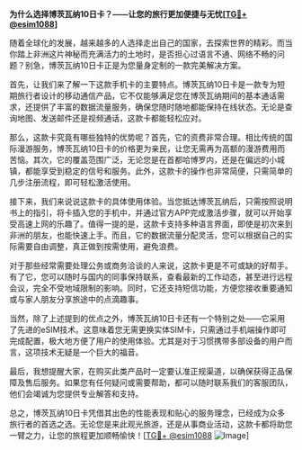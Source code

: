 **为什么选择博茨瓦纳10日卡？——让您的旅行更加便捷与无忧[[TG💪+ @esim1088](https://t.me/s/esim1088)]**

随着全球化的发展，越来越多的人选择走出自己的国家，去探索世界的精彩。而当你踏上非洲这片神秘而充满活力的土地时，是否担心过语言不通、网络不畅的问题？别急，博茨瓦纳10日卡正是为您量身定制的一款完美解决方案。

首先，让我们来了解一下这款手机卡的主要特点。博茨瓦纳10日卡是一款专为短期旅行者设计的移动通信产品，它不仅能够满足您在博茨瓦纳期间的基本通话需求，还提供了丰富的数据流量服务，确保您随时随地都能保持在线状态。无论是查询地图、发送邮件还是视频通话，这款卡都能轻松应对。

那么，这款卡究竟有哪些独特的优势呢？首先，它的资费非常合理。相比传统的国际漫游服务，博茨瓦纳10日卡的价格更为亲民，让您无需再为高额的漫游费用而苦恼。其次，它的覆盖范围广泛，无论您是在首都哈博罗内，还是在偏远的小城镇，都能享受到稳定的信号和服务。此外，这款卡的操作也非常简便，只需简单的几步注册流程，即可轻松激活使用。

接下来，我们来说说这款卡的具体使用体验。当您抵达博茨瓦纳后，只需按照说明书上的指引，将卡插入您的手机中，并通过官方APP完成激活步骤，就可以开始享受高速上网的乐趣了。值得一提的是，这款卡支持多种语言界面，即使是初次来到非洲的朋友，也能快速上手。而且，它的数据流量分配灵活，您可以根据自己的实际需要自由调整，真正做到按需使用，避免浪费。

对于那些经常需要处理公务或商务洽谈的人来说，这款卡更是不可或缺的好帮手。有了它，您可以随时与国内的同事保持联系，查看最新的工作动态，甚至进行远程会议，完全不受地域限制的影响。同时，它还支持短信功能，方便您接收重要通知或与家人朋友分享旅途中的点滴趣事。

当然，除了上述提到的优点之外，博茨瓦纳10日卡还有一个特别之处——它采用了先进的eSIM技术。这意味着您无需更换实体SIM卡，只需通过手机端操作即可完成配置，极大地方便了用户的使用体验。尤其是对于习惯携带多部设备的用户而言，这项技术无疑是一个巨大的福音。

最后，我想提醒大家，在购买此类产品时一定要认准正规渠道，以确保获得正品保障及售后服务。如果您有任何疑问或需要帮助，都可以随时联系我们的客服团队，他们会竭诚为您提供专业解答和支持。

总之，博茨瓦纳10日卡凭借其出色的性能表现和贴心的服务理念，已经成为众多旅行者的首选之选。无论您是来此观光旅游，还是从事商业活动，这款卡都将助您一臂之力，让您的旅程更加顺畅愉快！[[TG💪+ @esim1088](https://t.me/s/esim1088) ![Image](https://i.postimg.cc/4NQfJmqS/Snipaste-2025-05-13-00-14-12.png)]